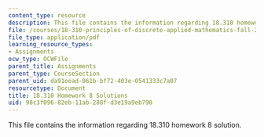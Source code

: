 ```yaml
---
content_type: resource
description: This file contains the information regarding 18.310 homework 8 solution.
file: /courses/18-310-principles-of-discrete-applied-mathematics-fall-2013/98c3f09682eb11ab288fd3e19a9eb790_MIT18_310F13_Homework8Sol.pdf
file_type: application/pdf
learning_resource_types:
- Assignments
ocw_type: OCWFile
parent_title: Assignments
parent_type: CourseSection
parent_uid: da91eead-061b-bf72-403e-0541333c7a07
resourcetype: Document
title: 18.310 Homework 8 Solutions
uid: 98c3f096-82eb-11ab-288f-d3e19a9eb790
---
```

This file contains the information regarding 18.310 homework 8 solution.

